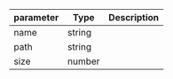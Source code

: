 | parameter | Type | Description |
| ----------- | ----------- |----------- |
| name  |  string  |    |
| path  |  string  |    |
| size  |  number  |    |